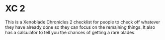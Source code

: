 # XC 2
This is a Xenoblade Chronicles 2 checklist for people to check off whatever they have already done so they can focus on the remaining things. It also has a calculator to tell you the chances of getting a rare blades.
